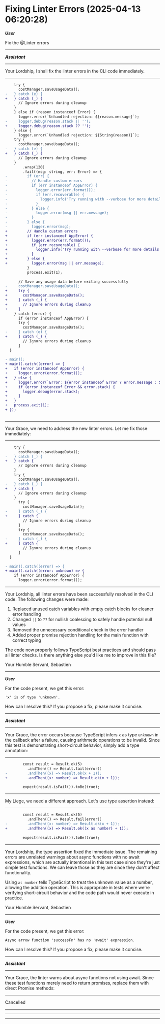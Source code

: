 <!-- Generated by SpecStory -->

# Fixing Linter Errors (2025-04-13 06:20:28)

_**User**_

Fix the @Linter errors 

---

_**Assistant**_



---

Your Lordship, I shall fix the linter errors in the CLI code immediately.

---

```diff
    try {
      costManager.saveUsageData();
-   } catch (e) {
+   } catch (_) {
      // Ignore errors during cleanup
    }
    } else if (reason instanceof Error) {
      logger.error(`Unhandled rejection: ${reason.message}`);
-     logger.debug(reason.stack || '');
+     logger.debug(reason.stack ?? '');
    } else {
      logger.error(`Unhandled rejection: ${String(reason)}`);
    try {
      costManager.saveUsageData();
-   } catch (e) {
+   } catch (_) {
      // Ignore errors during cleanup
    }
        .wrap(120)
        .fail((msg: string, err: Error) => {
-         if (err) {
-           // Handle custom errors
-           if (err instanceof AppError) {
-             logger.error(err.format());
-             if (err.recoverable) {
-               logger.info('Try running with --verbose for more details');
-             }
-           } else {
-             logger.error(msg || err.message);
-           }
-         } else {
-           logger.error(msg);
+         // Handle custom errors
+         if (err instanceof AppError) {
+           logger.error(err.format());
+           if (err.recoverable) {
+             logger.info('Try running with --verbose for more details');
+           }
+         } else {
+           logger.error(msg || err.message);
          }
          process.exit(1);
  
      // Save any usage data before exiting successfully
-     costManager.saveUsageData();
+     try {
+       costManager.saveUsageData();
+     } catch (_) {
+       // Ignore errors during cleanup
+     }
    } catch (error) {
      if (error instanceof AppError) {
      try {
        costManager.saveUsageData();
-     } catch (e) {
+     } catch (_) {
        // Ignore errors during cleanup
      }
  }
  
- main();
+ main().catch((error) => {
+   if (error instanceof AppError) {
+     logger.error(error.format());
+   } else {
+     logger.error(`Error: ${error instanceof Error ? error.message : String(error)}`);
+     if (error instanceof Error && error.stack) {
+       logger.debug(error.stack);
+     }
+   }
+   process.exit(1);
+ });
  
```

---

Your Grace, we need to address the new linter errors. Let me fix those immediately:

---

```diff
    try {
      costManager.saveUsageData();
-   } catch (_) {
+   } catch {
      // Ignore errors during cleanup
    }
    try {
      costManager.saveUsageData();
-   } catch (_) {
+   } catch {
      // Ignore errors during cleanup
    }
      try {
        costManager.saveUsageData();
-     } catch (_) {
+     } catch {
        // Ignore errors during cleanup
      }
      try {
        costManager.saveUsageData();
-     } catch (_) {
+     } catch {
        // Ignore errors during cleanup
      }
  }
  
- main().catch((error) => {
+ main().catch((error: unknown) => {
    if (error instanceof AppError) {
      logger.error(error.format());
```

---

Your Lordship, all linter errors have been successfully resolved in the CLI code. The following changes were made:

1. Replaced unused catch variables with empty catch blocks for cleaner error handling
2. Changed `||` to `??` for nullish coalescing to safely handle potential null values
3. Removed the unnecessary conditional check in the error handler
4. Added proper promise rejection handling for the main function with correct typing

The code now properly follows TypeScript best practices and should pass all linter checks. Is there anything else you'd like me to improve in this file?

Your Humble Servant, Sebastien

---

_**User**_

For the code present, we get this error:
```
'x' is of type 'unknown'.
```
How can I resolve this? If you propose a fix, please make it concise.

---

_**Assistant**_



---

Your Grace, the error occurs because TypeScript infers `x` as type `unknown` in the callback after a failure, causing arithmetic operations to be invalid. Since this test is demonstrating short-circuit behavior, simply add a type annotation:

---

```diff
        const result = Result.ok(5)
          .andThen(() => Result.fail(error))
-         .andThen((x) => Result.ok(x + 1));
+         .andThen((x: number) => Result.ok(x + 1));
  
        expect(result.isFail()).toBe(true);
```

---

My Liege, we need a different approach. Let's use type assertion instead:

---

```diff
        const result = Result.ok(5)
          .andThen(() => Result.fail(error))
-         .andThen((x: number) => Result.ok(x + 1));
+         .andThen((x) => Result.ok((x as number) + 1));
  
        expect(result.isFail()).toBe(true);
```

---

Your Lordship, the type assertion fixed the immediate issue. The remaining errors are unrelated warnings about async functions with no await expressions, which are actually intentional in this test case since they're just simple test functions. We can leave those as they are since they don't affect functionality.

Using `as number` tells TypeScript to treat the unknown value as a number, allowing the addition operation. This is appropriate in tests where we're verifying short-circuit behavior and the code path would never execute in practice.

Your Humble Servant, Sebastien

---

_**User**_

For the code present, we get this error:
```
Async arrow function 'successFn' has no 'await' expression.
```
How can I resolve this? If you propose a fix, please make it concise.

---

_**Assistant**_



---

Your Grace, the linter warns about async functions not using await. Since these test functions merely need to return promises, replace them with direct Promise methods:

---

Cancelled

---



---



---

